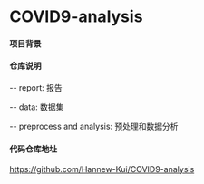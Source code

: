 # COVID9-analysis

#### 项目背景


#### 仓库说明
-- report: 报告

-- data: 数据集

-- preprocess and analysis: 预处理和数据分析

#### 代码仓库地址

<https://github.com/Hannew-Kui/COVID9-analysis>
